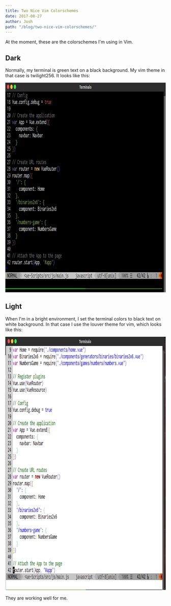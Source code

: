 ```yaml
---
title: Two Nice Vim Colorschemes
date: 2017-08-27
author: Josh
path: "/blog/two-nice-vim-colorschemes/"
---
```


At the moment, these are the colorschemes I'm using in Vim.

<h2>Dark</h2>

Normally, my terminal is green text on a black background. My vim theme in that case is twilight256. It looks like this:

<img src="/files/vim-dark-colorscheme-twilight256.png" width="940" height="659" alt="Vim colorscheme twilight 256" />

<h2>Light</h2>

When I'm in a bright environment, I set the terminal colors to black text on white background. In that case I use the louver theme for vim, which looks like this:

<img src="/files/vim-colorscheme-louver.png" width="944" height="796" alt="vim color scheme louver" />

They are working well for me.
